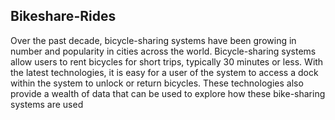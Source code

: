 ## Bikeshare-Rides
Over the past decade, bicycle-sharing systems have been growing in number and popularity in cities across the world. Bicycle-sharing systems allow users to rent bicycles for short trips, typically 30 minutes or less. With the latest technologies, it is easy for a user of the system to access a dock within the system to unlock or return bicycles. These technologies also provide a wealth of data that can be used to explore how these bike-sharing systems are used
